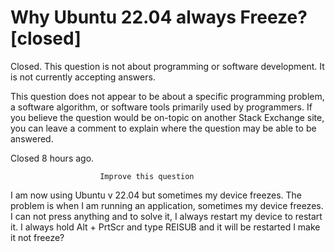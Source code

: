 
# Why Ubuntu 22.04 always Freeze? [closed]







Closed. This question is not about programming or software development. It is not currently accepting answers.
                        
                    










 This question does not appear to be about a specific programming problem, a software algorithm, or software tools primarily used by programmers. If you believe the question would be on-topic on another Stack Exchange site, you can leave a comment to explain where the question may be able to be answered.


Closed 8 hours ago.







                        Improve this question
                    



I am now using Ubuntu v 22.04 but sometimes my device freezes.  The problem is when I am running an application, sometimes my device freezes. I can not press anything and to solve it, I always restart my device to restart it. I always hold Alt + PrtScr and type REISUB and it will be restarted I make it not freeze?

        